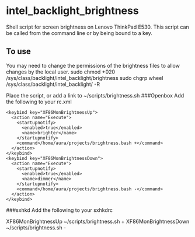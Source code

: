 intel_backlight_brightness
==========================

Shell script for screen brightness on Lenovo ThinkPad E530. This script can be called from the command line or by being bound to a key.

To use
------
You may need to change the permissions of the brightness files to allow changes by the local user.
     sudo chmod +020 /sys/class/backlight/intel_backlight/brightness
     sudo chgrp wheel /sys/class/backlight/intel_backlight/ -R

Place the script, or add a link to ~/scripts/brightness.sh
###Openbox
Add the following to your rc.xml

    <keybind key="XF86MonBrightnessUp">
      <action name="Execute">
        <startupnotify>
          <enabled>true</enabled>
          <name>brighter</name>
        </startupnotify>
        <command>/home/aura/projects/brightness.bash +</command>
      </action>
    </keybind>
    <keybind key="XF86MonBrightnessDown">
      <action name="Execute">
        <startupnotify>
          <enabled>true</enabled>
          <name>dimmer</name>
        </startupnotify>
        <command>/home/aura/projects/brightness.bash -</command>
      </action>
    </keybind>

###sxhkd
Add the following to your sxhkdrc

XF86MonBrightnessUp
  ~/scripts/brightness.sh +
XF86MonBrightnessDown
  ~/scripts/brightness.sh -

